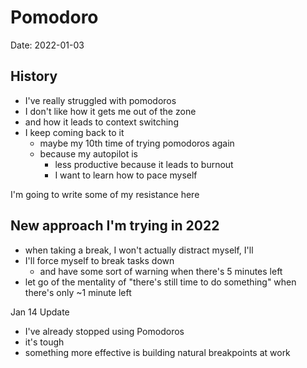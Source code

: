 # Pomodoro

Date: 2022-01-03

## History

- I've really struggled with pomodoros
- I don't like how it gets me out of the zone
- and how it leads to context switching
- I keep coming back to it
  - maybe my 10th time of trying pomodoros again
  - because my autopilot is
    - less productive because it leads to burnout
    - I want to learn how to pace myself

I'm going to write some of my resistance here

## New approach I'm trying in 2022

- when taking a break, I won't actually distract myself, I'll
- I'll force myself to break tasks down
  - and have some sort of warning when there's 5 minutes left
- let go of the mentality of "there's still time to do something" when there's only ~1 minute left

Jan 14 Update
* I've already stopped using Pomodoros
* it's tough
* something more effective is building natural breakpoints at work
